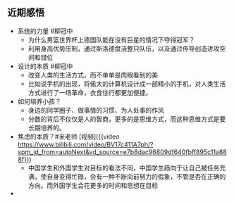 ## 近期感悟
- 系统的力量 #柳冠中
	- 为什么男篮世界杯上德国队能在没有巨星的情况下夺得冠军？
	- 利用身高优势压制，通过斯洛德盘活整只队伍，以及通过传导创造进攻空间和错位
- 设计的本质 #柳冠中
	- 改变人类的生活方式，而不单单是肉眼看到的美
	- 比如说手机的出现，将偌大的计算机设计成一部精小的手机，对人类生活方式进行了一场革命，衣食住行都更加便捷。
- 如何培养小孩？
	- 身边的同学圈子、做事情的习惯、为人处事的作风
	- 分数的背后不仅仅是人的智商，更多的是思维方式，而这种思维方式是要长期培养的。
- 焦虑的本质？#米老师 [视频]({{video https://www.bilibili.com/video/BV17c411A7ph/?spm_id_from=autoNext&vd_source=e7b8dac96809df640fbff895c11a888f}})
	- 中国学生和外国学生对目标的看法不同，中国学生趋向于让自己被任务充满，使自身变得忙碌，会有一种不断向前努力的假象，不管是否在正确的方向。而外国学生会花更多的时间和思想在目标
-